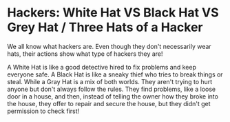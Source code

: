 # Hackers: White Hat VS Black Hat VS Grey Hat  / Three Hats of a Hacker

We all know what hackers are. Even though they don't necessarily wear hats, their actions show what type of hackers they are!

A White Hat is like a good detective hired to fix problems and keep everyone safe.
A Black Hat is like a sneaky thief who tries to break things or steal.
While a Gray Hat is a mix of both worlds. They aren't trying to hurt anyone but don't always follow the rules. They find problems, like a loose door in a house, and then, instead of telling the owner how they broke into the house, they offer to repair and secure the house, but they didn't get permission to check first!



